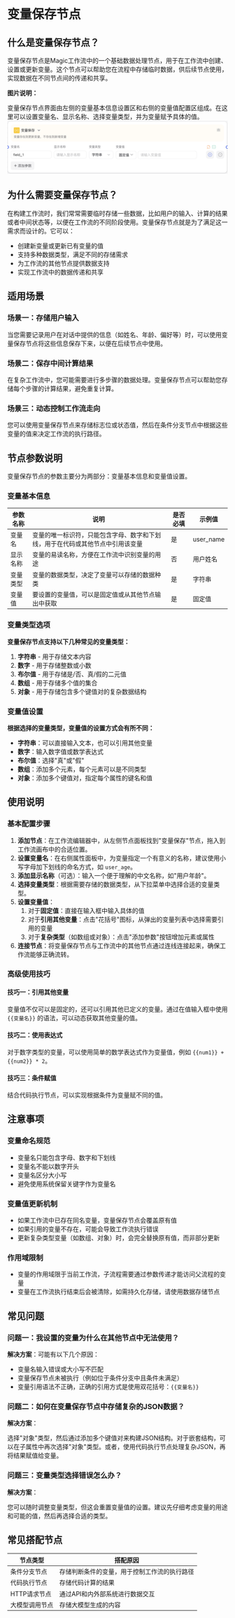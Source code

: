 # 变量保存节点
## 什么是变量保存节点？
变量保存节点是Magic工作流中的一个基础数据处理节点，用于在工作流中创建、设置或更新变量。这个节点可以帮助您在流程中存储临时数据，供后续节点使用，实现数据在不同节点间的传递和共享。

**图片说明：**

变量保存节点界面由左侧的变量基本信息设置区和右侧的变量值配置区组成。在这里可以设置变量名、显示名称、选择变量类型，并为变量赋予具体的值。
![变量保存节点](/static/img/Variable-saving.png)

## 为什么需要变量保存节点？
在构建工作流时，我们常常需要临时存储一些数据，比如用户的输入、计算的结果或者中间状态等，以便在工作流的不同阶段使用。变量保存节点就是为了满足这一需求而设计的。它可以：
- 创建新变量或更新已有变量的值
- 支持多种数据类型，满足不同的存储需求
- 为工作流的其他节点提供数据支持
- 实现工作流中的数据传递和共享
## 适用场景
### 场景一：存储用户输入
当您需要记录用户在对话中提供的信息（如姓名、年龄、偏好等）时，可以使用变量保存节点将这些信息保存下来，以便在后续节点中使用。
### 场景二：保存中间计算结果
在复杂工作流中，您可能需要进行多步骤的数据处理。变量保存节点可以帮助您存储每个步骤的计算结果，避免重复计算。
### 场景三：动态控制工作流走向
您可以使用变量保存节点来存储标志位或状态值，然后在条件分支节点中根据这些变量的值来决定工作流的执行路径。
## 节点参数说明
变量保存节点的参数主要分为两部分：变量基本信息和变量值设置。
### 变量基本信息
|参数名称|说明|是否必填|示例值|
|---|---|---|---|
|变量名|变量的唯一标识符，只能包含字母、数字和下划线，用于在代码或其他节点中引用该变量|是|user_name|
|显示名称|变量的易读名称，方便在工作流中识别变量的用途|否|用户姓名|
|变量类型|变量的数据类型，决定了变量可以存储的数据种类|是|字符串|
|变量值|要设置的变量值，可以是固定值或从其他节点输出中获取|是|固定值|

### 变量类型选项
**变量保存节点支持以下几种常见的变量类型：**
1. **字符串** - 用于存储文本内容
2. **数字** - 用于存储整数或小数
3. **布尔值** - 用于存储是/否、真/假的二元值
4. **数组** - 用于存储多个值的集合
5. **对象** - 用于存储包含多个键值对的复杂数据结构
### 变量值设置
**根据选择的变量类型，变量值的设置方式会有所不同：**
- **字符串**：可以直接输入文本，也可以引用其他变量
- **数字**：输入数字值或数学表达式
- **布尔值**：选择"真"或"假"
- **数组**：添加多个元素，每个元素可以是不同类型
- **对象**：添加多个键值对，指定每个属性的键名和值
## 使用说明
### 基本配置步骤
1. **添加节点**：在工作流编辑器中，从左侧节点面板找到"变量保存"节点，拖入到工作流画布中的合适位置。
2. **设置变量名**：在右侧属性面板中，为变量指定一个有意义的名称，建议使用小写字母加下划线的命名方式，如 `user_age`。
3. **添加显示名称**（可选）：输入一个便于理解的中文名称，如"用户年龄"。
4. **选择变量类型**：根据需要存储的数据类型，从下拉菜单中选择合适的变量类型。
5. **设置变量值**：
    1. 对于**固定值**：直接在输入框中输入具体的值
    2. 对于**引用其他变量**：点击"花括号"图标，从弹出的变量列表中选择需要引用的变量
    3. 对于**复杂类型**（如数组或对象）：点击"添加参数"按钮增加元素或属性
6. **连接节点**：将变量保存节点与工作流中的其他节点通过连线连接起来，确保工作流能够正确流转。
### 高级使用技巧
#### 技巧一：引用其他变量
变量值不仅可以是固定的，还可以引用其他已定义的变量。通过在值输入框中使用 `{{变量名}}` 的语法，可以动态获取其他变量的值。
#### 技巧二：使用表达式
对于数字类型的变量，可以使用简单的数学表达式作为变量值，例如 `{{num1}} + {{num2}} * 2`。
#### 技巧三：条件赋值
结合代码执行节点，可以实现根据条件为变量赋不同的值。
## 注意事项
### 变量命名规范
- 变量名只能包含字母、数字和下划线
- 变量名不能以数字开头
- 变量名区分大小写
- 避免使用系统保留关键字作为变量名
### 变量值更新机制
- 如果工作流中已存在同名变量，变量保存节点会覆盖原有值
- 如果引用的变量不存在，可能会导致工作流执行错误
- 更新复杂类型变量（如数组、对象）时，会完全替换原有值，而非部分更新
### 作用域限制
- 变量的作用域限于当前工作流，子流程需要通过参数传递才能访问父流程的变量
- 变量在工作流执行结束后会被清除，如需持久化存储，请使用数据存储节点
## 常见问题
### 问题一：我设置的变量为什么在其他节点中无法使用？
**解决方案**：可能有以下几个原因：
- 变量名输入错误或大小写不匹配
- 变量保存节点未被执行（例如位于条件分支中且条件未满足）
- 变量引用语法不正确，正确的引用方式是使用双花括号：`{{变量名}}`
### 问题二：如何在变量保存节点中存储复杂的JSON数据？
**解决方案**：

选择"对象"类型，然后通过添加多个键值对来构建JSON结构。对于嵌套结构，可以在子属性中再次选择"对象"类型。或者，使用代码执行节点处理复杂JSON，再将结果赋值给变量。
### 问题三：变量类型选择错误怎么办？
**解决方案**：

您可以随时调整变量类型，但这会重置变量值的设置。建议先仔细考虑变量的用途和可能的值，然后再选择合适的类型。
## 常见搭配节点
|**节点类型**|**搭配原因**|
|---|---|
|条件分支节点|存储判断条件的变量，用于控制工作流的执行路径|
|代码执行节点|存储代码计算的结果|
|HTTP请求节点|通过API和内外部系统进行数据交互|
|大模型调用节点|存储大模型生成的内容|